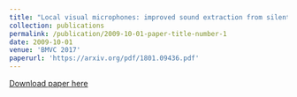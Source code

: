 ```yaml
---
title: "Local visual microphones: improved sound extraction from silent video"
collection: publications
permalink: /publication/2009-10-01-paper-title-number-1
date: 2009-10-01
venue: 'BMVC 2017'
paperurl: 'https://arxiv.org/pdf/1801.09436.pdf'
---
```

[Download paper here](https://arxiv.org/pdf/1801.09436.pdf)

